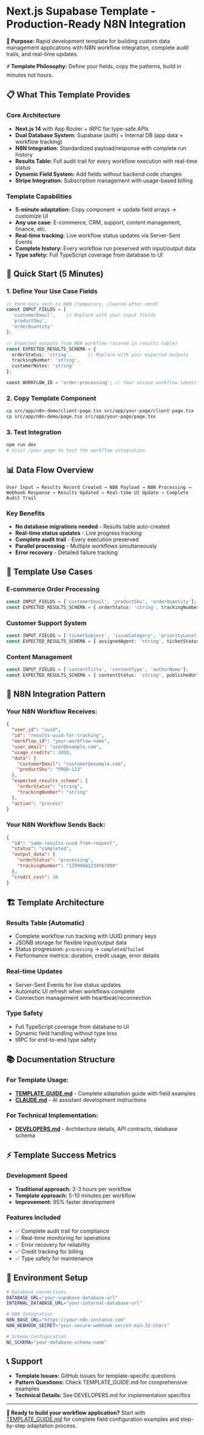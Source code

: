# Next.js Supabase Template - Production-Ready N8N Integration

**🎯 Purpose:** Rapid development template for building custom data management applications with N8N workflow integration, complete audit trails, and real-time updates.

**⚡ Template Philosophy:** Define your fields, copy the patterns, build in minutes not hours.

## 📋 What This Template Provides

### **Core Architecture**
- **Next.js 14** with App Router + tRPC for type-safe APIs
- **Dual Database System:** Supabase (auth) + Internal DB (app data + workflow tracking)
- **N8N Integration:** Standardized payload/response with complete run history
- **Results Table:** Full audit trail for every workflow execution with real-time status
- **Dynamic Field System:** Add fields without backend code changes
- **Stripe Integration:** Subscription management with usage-based billing

### **Template Capabilities**
- **5-minute adaptation:** Copy component → update field arrays → customize UI
- **Any use case:** E-commerce, CRM, support, content management, finance, etc.
- **Real-time tracking:** Live workflow status updates via Server-Sent Events
- **Complete history:** Every workflow run preserved with input/output data
- **Type safety:** Full TypeScript coverage from database to UI

## 🚀 Quick Start (5 Minutes)

### 1. **Define Your Use Case Fields**
```typescript
// Form data sent to N8N (temporary, cleared after send)
const INPUT_FIELDS = [
  'customerEmail',    // Replace with your input fields
  'productSku', 
  'orderQuantity'
];

// Expected outputs from N8N workflow (stored in results table)
const EXPECTED_RESULTS_SCHEMA = {
  orderStatus: 'string',      // Replace with your expected outputs
  trackingNumber: 'string',
  customerNotes: 'string'
};

const WORKFLOW_ID = 'order-processing'; // Your unique workflow identifier
```

### 2. **Copy Template Component**
```bash
cp src/app/n8n-demo/client-page.tsx src/app/your-page/client-page.tsx
cp src/app/n8n-demo/page.tsx src/app/your-page/page.tsx
```

### 3. **Test Integration**
```bash
npm run dev
# Visit /your-page to test the workflow integration
```

## 📊 Data Flow Overview

```
User Input → Results Record Created → N8N Payload → N8N Processing → 
Webhook Response → Results Updated → Real-time UI Update → Complete Audit Trail
```

### **Key Benefits**
- **No database migrations needed** - Results table auto-created
- **Real-time status updates** - Live progress tracking
- **Complete audit trail** - Every execution preserved
- **Parallel processing** - Multiple workflows simultaneously
- **Error recovery** - Detailed failure tracking

## 🎯 Template Use Cases

### **E-commerce Order Processing**
```typescript
const INPUT_FIELDS = ['customerEmail', 'productSku', 'orderQuantity'];
const EXPECTED_RESULTS_SCHEMA = { orderStatus: 'string', trackingNumber: 'string' };
```

### **Customer Support System** 
```typescript
const INPUT_FIELDS = ['ticketSubject', 'issueCategory', 'priorityLevel'];
const EXPECTED_RESULTS_SCHEMA = { assignedAgent: 'string', ticketStatus: 'string' };
```

### **Content Management**
```typescript
const INPUT_FIELDS = ['contentTitle', 'contentType', 'authorName'];
const EXPECTED_RESULTS_SCHEMA = { contentStatus: 'string', publishedUrl: 'string' };
```

## 🔄 N8N Integration Pattern

### **Your N8N Workflow Receives:**
```json
{
  "user_id": "uuid",
  "id": "results-uuid-for-tracking", 
  "workflow_id": "your-workflow-name",
  "user_email": "user@example.com",
  "usage_credits": 1000,
  "data": {
    "customerEmail": "customer@example.com",
    "productSku": "PROD-123"
  },
  "expected_results_schema": {
    "orderStatus": "string",
    "trackingNumber": "string"
  },
  "action": "process"
}
```

### **Your N8N Workflow Sends Back:**
```json
{
  "id": "same-results-uuid-from-request",
  "status": "completed",
  "output_data": {
    "orderStatus": "processing", 
    "trackingNumber": "1Z999AA1234567890"
  },
  "credit_cost": 10
}
```

## 🏗️ Template Architecture

### **Results Table (Automatic)**
- Complete workflow run tracking with UUID primary keys
- JSONB storage for flexible input/output data
- Status progression: `processing` → `completed`/`failed`
- Performance metrics: duration, credit usage, error details

### **Real-time Updates**
- Server-Sent Events for live status updates
- Automatic UI refresh when workflows complete
- Connection management with heartbeat/reconnection

### **Type Safety**
- Full TypeScript coverage from database to UI  
- Dynamic field handling without type loss
- tRPC for end-to-end type safety

## 📚 Documentation Structure

### **For Template Usage:**
- **[TEMPLATE_GUIDE.md](./TEMPLATE_GUIDE.md)** - Complete adaptation guide with field examples
- **[CLAUDE.md](./CLAUDE.md)** - AI assistant development instructions

### **For Technical Implementation:**
- **[DEVELOPERS.md](./DEVELOPERS.md)** - Architecture details, API contracts, database schema

## ⚡ Template Success Metrics

### **Development Speed**
- **Traditional approach:** 2-3 hours per workflow
- **Template approach:** 5-10 minutes per workflow  
- **Improvement:** 95% faster development

### **Features Included**
- ✅ Complete audit trail for compliance
- ✅ Real-time monitoring for operations
- ✅ Error recovery for reliability
- ✅ Credit tracking for billing
- ✅ Type safety for maintenance

## 🔧 Environment Setup

```bash
# Database connections
DATABASE_URL="your-supabase-database-url"
INTERNAL_DATABASE_URL="your-internal-database-url"

# N8N Integration  
N8N_BASE_URL="https://your-n8n-instance.com"
N8N_WEBHOOK_SECRET="your-secure-webhook-secret-min-32-chars"

# Schema Configuration
NC_SCHEMA="your-database-schema-name"
```

## 📞 Support

- **Template Issues:** GitHub Issues for template-specific questions
- **Pattern Questions:** Check TEMPLATE_GUIDE.md for comprehensive examples  
- **Technical Details:** See DEVELOPERS.md for implementation specifics

---

**🚀 Ready to build your workflow application?** Start with [TEMPLATE_GUIDE.md](./TEMPLATE_GUIDE.md) for complete field configuration examples and step-by-step adaptation process.
